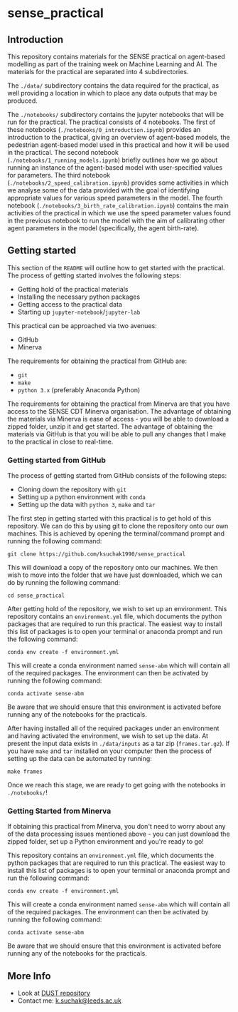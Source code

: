 # sense_practical

## Introduction

This repository contains materials for the SENSE practical on agent-based
modelling as part of the training week on Machine Learning and AI.
The materials for the practical are separated into 4 subdirectories.

The `./data/` subdirectory contains the data required for the practical, as well
providing a location in which to place any data outputs that may be produced.

The `./notebooks/` subdirectory contains the jupyter notebooks that will be run
for the practical.
The practical consists of 4 notebooks.
The first of these notebooks (`./notebooks/0_introduction.ipynb`) provides an
introduction to the practical, giving an overview of agent-based models, the
pedestrian agent-based model used in this practical and how it will be used in
the practical.
The second notebook (`./notebooks/1_running_models.ipynb`) briefly outlines how
we go about running an instance of the agent-based model with user-specified
values for parameters.
The third notebook (`./notebooks/2_speed_calibration.ipynb`) provides some
activities in which we analyse some of the data provided with the goal of
identifying appropriate values for various speed parameters in the model.
The fourth notebook (`./notebooks/3_birth_rate_calibration.ipynb`) contains the
main activities of the practical in which we use the speed parameter values
found in the previous notebook to run the model with the aim of calibrating
other agent parameters in the model (specifically, the agent birth-rate).

## Getting started

This section of the `README` will outline how to get started with the practical.
The process of getting started involves the following steps:

* Getting hold of the practical materials
* Installing the necessary python packages
* Getting access to the practical data
* Starting up `jupyter-notebook`/`jupyter-lab`

This practical can be approached via two avenues:

* GitHub
* Minerva

The requirements for obtaining the practical from GitHub are:

* `git`
* `make`
* `python 3.x` (preferably Anaconda Python)

The requirements for obtaining the practical from Minerva are that you have
access to the SENSE CDT Minerva organisation.
The advantage of obtaining the materials via Minerva is ease of access - you
will be able to download a zipped folder, unzip it and get started.
The advantage of obtaining the materials via GitHub is that you will be able to
pull any changes that I make to the practical in close to real-time.

### Getting started from GitHub

The process of getting started from GitHub consists of the following steps:

* Cloning down the repository with `git`
* Setting up a python environment with `conda`
* Setting up the data with `python 3`, `make` and `tar`

The first step in getting started with this practical is to get hold of this
repository.
We can do this by using git to clone the repository onto our own machines.
This is achieved by opening the terminal/command prompt and running the
following command:

```
git clone https://github.com/ksuchak1990/sense_practical
```

This will download a copy of the repository onto our machines.
We then wish to move into the folder that we have just downloaded, which we can
do by running the following command:

```
cd sense_practical
```

After getting hold of the repository, we wish to set up an environment.
This repository contains an `environment.yml` file, which documents the python
packages that are required to run this practical.
The easiest way to install this list of packages is to open your terminal or
anaconda prompt and run the following command:

```
conda env create -f environment.yml
```

This will create a conda environment named `sense-abm` which will contain all of
the required packages.
The environment can then be activated by running the following command:

```
conda activate sense-abm
```

Be aware that we should ensure that this environment is activated before running
any of the notebooks for the practicals.

After having installed all of the required packages under an environment and
having activated the environment, we wish to set up the data.
At present the input data exists in `./data/inputs` as a tar zip
(`frames.tar.gz`).
If you have `make` and `tar` installed on your computer then the process of
setting up the data can be automated by running:

```
make frames
```

Once we reach this stage, we are ready to get going with the notebooks in
`./notebooks/`!

### Getting Started from Minerva

If obtaining this practical from Minerva, you don't need to worry about any of
the data processing issues mentioned above - you can just download the zipped
folder, set up a Python environment and you're ready to go!

This repository contains an `environment.yml` file, which documents the python
packages that are required to run this practical.
The easiest way to install this list of packages is to open your terminal or
anaconda prompt and run the following command:
```
conda env create -f environment.yml
```
This will create a conda environment named `sense-abm` which will contain all of
the required packages.
The environment can then be activated by running the following command:
```
conda activate sense-abm
```
Be aware that we should ensure that this environment is activated before running
any of the notebooks for the practicals.

## More Info

* Look at [DUST repository](https://github.com/urban-analytics/dust)
* Contact me: k.suchak@leeds.ac.uk


